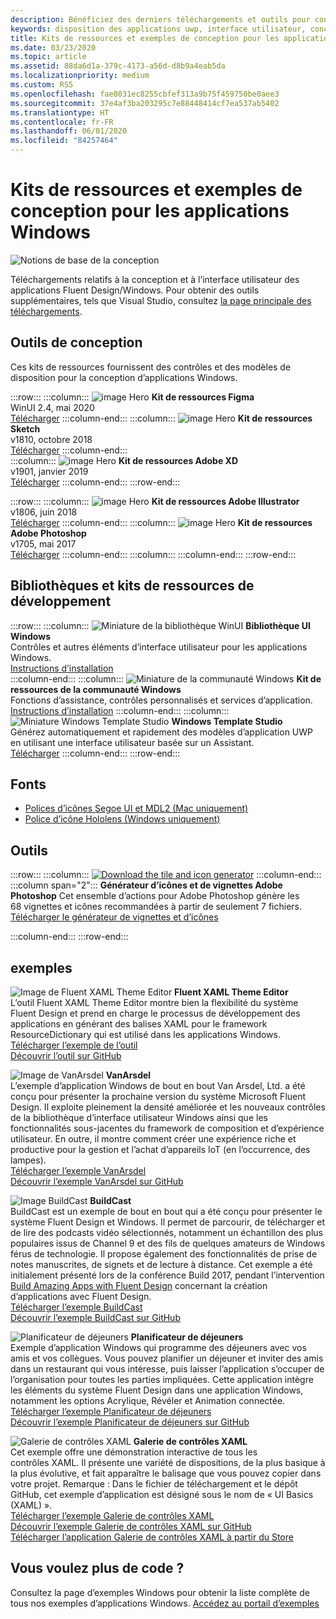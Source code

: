 ```yaml
---
description: Bénéficiez des derniers téléchargements et outils pour concevoir la disposition et les contrôles d’interface utilisateur des applications Windows.
keywords: disposition des applications uwp, interface utilisateur, conceptions d’interface utilisateur, téléchargements, outils uwp, disposition des applications windows, outils d’interface utilisateur windows
title: Kits de ressources et exemples de conception pour les applications Windows
ms.date: 03/23/2020
ms.topic: article
ms.assetid: 88da6d1a-379c-4173-a56d-d8b9a4eab5da
ms.localizationpriority: medium
ms.custom: RS5
ms.openlocfilehash: fae8031ec8255cbfef313a9b75f459750be0aee3
ms.sourcegitcommit: 37e4af3ba203295c7e88448414cf7ea537ab5402
ms.translationtype: HT
ms.contentlocale: fr-FR
ms.lasthandoff: 06/01/2020
ms.locfileid: "84257464"
---
```

# <a name="design-toolkits-and-samples-for-windows-apps"></a>Kits de ressources et exemples de conception pour les applications Windows

![Notions de base de la conception](../images/downloads-2x.png)

Téléchargements relatifs à la conception et à l’interface utilisateur des applications Fluent Design/Windows. Pour obtenir des outils supplémentaires, tels que Visual Studio, consultez <a href="https://developer.microsoft.com/windows/downloads">la page principale des téléchargements</a>.

## <a name="design-toolkits"></a>Outils de conception

Ces kits de ressources fournissent des contrôles et des modèles de disposition pour la conception d’applications Windows.

:::row:::
    :::column:::
![image Hero](images/figma.png)
<b>Kit de ressources Figma</b><br>
WinUI 2.4, mai 2020<br>
<a href="https://aka.ms/figmatoolkit">Télécharger</a>
    :::column-end:::
    :::column:::
![image Hero](images/sketch.png)
<b>Kit de ressources Sketch</b><br>
v1810, octobre 2018<br>
<a href="https://aka.ms/sketchtoolkit">Télécharger</a>
    :::column-end:::    
    :::column:::
![image Hero](images/adobe-xd.png)
<b>Kit de ressources Adobe XD</b><br>
v1901, janvier 2019<br>
<a href="https://aka.ms/adobexdtoolkit">Télécharger</a>
    :::column-end:::
:::row-end:::

:::row:::
    :::column:::
![image Hero](images/adobe-illustrator.png)
<b>Kit de ressources Adobe Illustrator</b><br>
v1806, juin 2018<br>
<a href="https://aka.ms/adobeillustratortoolkit">Télécharger</a>
    :::column-end:::
    :::column:::
![image Hero](images/adobe-photoshop.png)
<b>Kit de ressources Adobe Photoshop</b><br>
v1705, mai 2017<br>
<a href="https://aka.ms/adobephotoshoptoolkit">Télécharger</a>
    :::column-end:::
    :::column:::
    :::column-end:::
:::row-end:::

## <a name="developer-toolkits-and-libraries"></a>Bibliothèques et kits de ressources de développement

:::row:::
    :::column:::
![Miniature de la bibliothèque WinUI](images/WinUI-library.png)
<b>Bibliothèque UI Windows</b><br>
Contrôles et autres éléments d’interface utilisateur pour les applications Windows.<br/>
<a href="/uwp/toolkits/winui/getting-started">Instructions d’installation</a><br/>
    :::column-end:::
    :::column:::
![Miniature de la communauté Windows](images/Windows-community-toolkit.png)
<b>Kit de ressources de la communauté Windows</b><br>
Fonctions d’assistance, contrôles personnalisés et services d’application.<br />
<a href="/windows/uwpcommunitytoolkit/getting-started">Instructions d’installation</a>
    :::column-end:::
    :::column:::
        ![Miniature Windows Template Studio](images/Windows-template-studio.png) <b>Windows Template Studio</b><br>
        Générez automatiquement et rapidement des modèles d’application UWP en utilisant une interface utilisateur basée sur un Assistant.<br />
        <a href="https://aka.ms/wtsinstall">Télécharger</a>
    :::column-end:::
:::row-end:::

## <a name="fonts"></a>Fonts

* <a href="https://aka.ms/SegoeFonts">Polices d’icônes Segoe UI et MDL2 (Mac uniquement)</a>
* <a href="https://aka.ms/hololensiconfont">Police d’icône Hololens (Windows uniquement)</a>

## <a name="tools"></a>Outils

:::row:::
    :::column:::
<a href="https://download.microsoft.com/download/B/5/F/B5F22952-44DF-46EC-820B-11951AE01AEC/UWP tile and icon asset generator.zip"><img src="images/tile-icon-generator.png" alt="Download the tile and icon generator"/></a>
    :::column-end:::
    :::column span="2":::
      **Générateur d’icônes et de vignettes Adobe Photoshop** Cet ensemble d’actions pour Adobe Photoshop génère les 68 vignettes et icônes recommandées à partir de seulement 7 fichiers. <br/><a href="https://download.microsoft.com/download/B/5/F/B5F22952-44DF-46EC-820B-11951AE01AEC/UWP tile and icon asset generator.zip">Télécharger le générateur de vignettes et d’icônes</a></p>
    :::column-end:::
:::row-end:::

    
## <a name="samples"></a>exemples

![Image de Fluent XAML Theme Editor](images/XamlThemeEditor_screenshot.png)
**Fluent XAML Theme Editor**<br>
L’outil Fluent XAML Theme Editor montre bien la flexibilité du système Fluent Design et prend en charge le processus de développement des applications en générant des balises XAML pour le framework ResourceDictionary qui est utilisé dans les applications Windows.
<a href="https://github.com/Microsoft/fluent-xaml-theme-editor/archive/master.zip">Télécharger l’exemple de l’outil</a> <br><a href="https://github.com/Microsoft/fluent-xaml-theme-editor">Découvrir l’outil sur GitHub</a>

![Image de VanArsdel](images/VanArsdel_Screenshot.png)
**VanArsdel**<br>
L’exemple d’application Windows de bout en bout Van Arsdel, Ltd. a été conçu pour présenter la prochaine version du système Microsoft Fluent Design. Il exploite pleinement la densité améliorée et les nouveaux contrôles de la <a herf="https://docs.microsoft.com/uwp/toolkits/winui/">bibliothèque d’interface utilisateur Windows</a> ainsi que les fonctionnalités sous-jacentes du framework de composition et d’expérience utilisateur. En outre, il montre comment créer une expérience riche et productive pour la gestion et l’achat d’appareils IoT (en l’occurrence, des lampes).<br>
<a href="https://github.com/Microsoft/VanArsdel/archive/master.zip">Télécharger l’exemple VanArsdel</a> <br><a href="https://github.com/microsoft/vanarsdel">Découvrir l’exemple VanArsdel sur GitHub</a>

![Image BuildCast](images/buildcast.png)
**BuildCast**<br>
BuildCast est un exemple de bout en bout qui a été conçu pour présenter le système Fluent Design et Windows. Il permet de parcourir, de télécharger et de lire des podcasts vidéo sélectionnés, notamment un échantillon des plus populaires issus de Channel 9 et des fils de quelques amateurs de Windows férus de technologie. Il propose également des fonctionnalités de prise de notes manuscrites, de signets et de lecture à distance. Cet exemple a été initialement présenté lors de la conférence Build 2017, pendant l’intervention <a href="https://channel9.msdn.com/Events/Build/2017/B8034">Build Amazing Apps with Fluent Design</a> concernant la création d’applications avec Fluent Design. <br>
<a href="https://github.com/Microsoft/BuildCast/archive/master.zip">Télécharger l’exemple BuildCast</a> <br><a href="https://github.com/Microsoft/BuildCast">Découvrir l’exemple BuildCast sur GitHub</a>

![Planificateur de déjeuners](images/lunchscheduler.png)
**Planificateur de déjeuners**<br>
Exemple d’application Windows qui programme des déjeuners avec vos amis et vos collègues. Vous pouvez planifier un déjeuner et inviter des amis dans un restaurant qui vous intéresse, puis laisser l’application s’occuper de l’organisation pour toutes les parties impliquées. Cette application intègre les éléments du système Fluent Design dans une application Windows, notamment les options Acrylique, Révéler et Animation connectée. <br/><a href="https://github.com/Microsoft/Windows-appsample-lunch-scheduler/archive/master.zip">Télécharger l’exemple Planificateur de déjeuners</a><br/><a href="https://github.com/Microsoft/Windows-appsample-lunch-scheduler">Découvrir l’exemple Planificateur de déjeuners sur GitHub</a></p>  

![Galerie de contrôles XAML](images/xaml-controls-gallery.png)
**Galerie de contrôles XAML**<br>
Cet exemple offre une démonstration interactive de tous les contrôles XAML. Il présente une variété de dispositions, de la plus basique à la plus évolutive, et fait apparaître le balisage que vous pouvez copier dans votre projet. Remarque : Dans le fichier de téléchargement et le dépôt GitHub, cet exemple d’application est désigné sous le nom de « UI Basics (XAML) ». <br/><a href="https://github.com/Microsoft/Windows-universal-samples/archive/master.zip">Télécharger l’exemple Galerie de contrôles XAML</a><br/><a href="https://github.com/Microsoft/Xaml-Controls-Gallery">Découvrir l’exemple Galerie de contrôles XAML sur GitHub</a> <br/><a href="https://www.microsoft.com/store/apps/9msvh128x2zt">Télécharger l’application Galerie de contrôles XAML à partir du Store</a></p>

## <a name="want-more-code"></a>Vous voulez plus de code ?

Consultez la page d’exemples Windows pour obtenir la liste complète de tous nos exemples d’applications Windows. <a href="https://developer.microsoft.com/windows/samples">Accédez au portail d’exemples</a>
